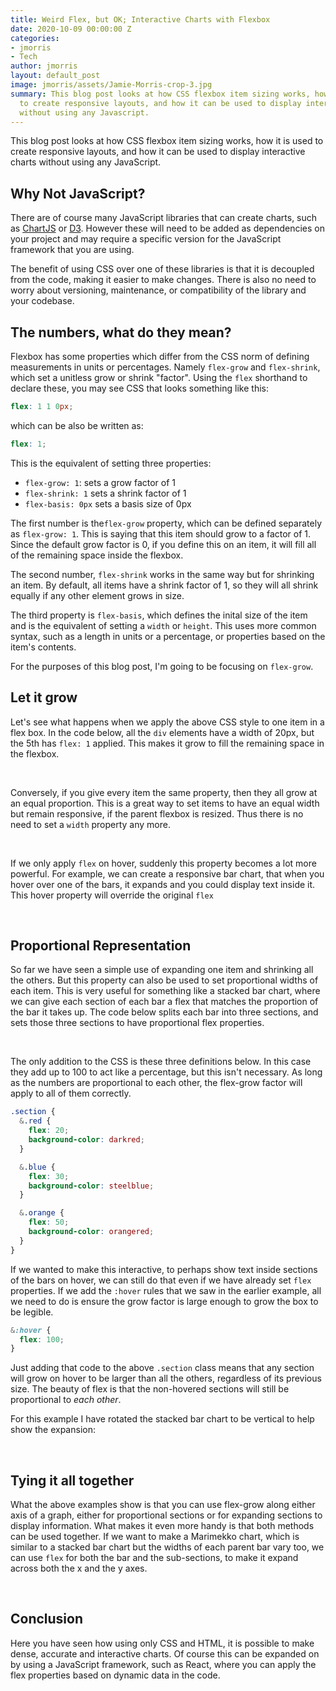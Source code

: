 ```yaml
---
title: Weird Flex, but OK; Interactive Charts with Flexbox
date: 2020-10-09 00:00:00 Z
categories:
- jmorris
- Tech
author: jmorris
layout: default_post
image: jmorris/assets/Jamie-Morris-crop-3.jpg
summary: This blog post looks at how CSS flexbox item sizing works, how it is used
  to create responsive layouts, and how it can be used to display interactive charts
  without using any Javascript.
---
```


This blog post looks at how CSS flexbox item sizing works, how it is used to create responsive layouts, and how it can be used to display interactive charts without using any JavaScript.

## Why Not JavaScript?

There are of course many JavaScript libraries that can create charts, such as [ChartJS](https://www.chartjs.org) or [D3](https://d3js.org/). However these will need to be added as dependencies on your project and may require a specific version for the JavaScript framework that you are using.

The benefit of using CSS over one of these libraries is that it is decoupled from the code, making it easier to make changes. There is also no need to worry about versioning, maintenance, or compatibility of the library and your codebase.

## The numbers, what do they mean?

Flexbox has some properties which differ from the CSS norm of defining measurements in units or percentages. Namely `flex-grow` and `flex-shrink`, which set a unitless grow or shrink "factor". Using the `flex` shorthand to declare these, you may see CSS that looks something like this:

~~~scss
flex: 1 1 0px;
~~~

which can be also be written as:

~~~scss
flex: 1;
~~~

This is the equivalent of setting three properties:

- `flex-grow: 1`: sets a grow factor of 1
- `flex-shrink: 1` sets a shrink factor of 1
- `flex-basis: 0px` sets a basis size of 0px

The first number is the`flex-grow` property, which can be defined separately as `flex-grow: 1`. This is saying that this item should grow to a factor of 1. Since the default grow factor is 0, if you define this on an item, it will fill all of the remaining space inside the flexbox.

The second number, `flex-shrink` works in the same way but for shrinking an item. By default, all items have a shrink factor of 1, so they will all shrink equally if any other element grows in size.

The third property is `flex-basis`, which defines the inital size of the item and is the equivalent of setting a `width` or `height`. This uses more common syntax, such as a length in units or a percentage, or properties based on the item's contents.

For the purposes of this blog post, I'm going to be focusing on `flex-grow`.

## Let it grow

Let's see what happens when we apply the above CSS style to one item in a flex box. In the code below, all the `div` elements have a width of 20px, but the 5th has `flex: 1` applied. This makes it grow to fill the remaining space in the flexbox.

<script async src="//jsfiddle.net/jamiemorris1991/4dm3ew1g/embed/result,css,html/"></script><br/>

Conversely, if you give every item the same property, then they all grow at an equal proportion. This is a great way to set items to have an equal width but remain responsive, if the parent flexbox is resized. Thus there is no need to set a `width` property any more.

<script async src="//jsfiddle.net/jamiemorris1991/wbm8skpq/embed/result,css,html/"></script><br/>

If we only apply `flex` on hover, suddenly this property becomes a lot more powerful. For example, we can create a responsive bar chart, that when you hover over one of the bars, it expands and you could display text inside it. This hover property will override the original `flex`

<script async src="//jsfiddle.net/jamiemorris1991/q3s2e1Lf/embed/result,css,html/"></script><br/>

## Proportional Representation

So far we have seen a simple use of expanding one item and shrinking all the others. But this property can also be used to set proportional widths of each item. This is very useful for something like a stacked bar chart, where we can give each section of each bar a flex that matches the proportion of the bar it takes up. The code below splits each bar into three sections, and sets those three sections to have proportional flex properties.

<script async src="//jsfiddle.net/jamiemorris1991/0pjkuovh/embed/result,css,html/"></script><br/>

The only addition to the CSS is these three definitions below. In this case they add up to 100 to act like a percentage, but this isn't necessary. As long as the numbers are proportional to each other, the flex-grow factor will apply to all of them correctly.

~~~scss
.section {
  &.red {
    flex: 20;
    background-color: darkred;
  }

  &.blue {
    flex: 30;
    background-color: steelblue;
  }

  &.orange {
    flex: 50;
    background-color: orangered;
  }
}
~~~

If we wanted to make this interactive, to perhaps show text inside sections of the bars on hover, we can still do that even if we have already set `flex` properties. If we add the `:hover` rules that we saw in the earlier example, all we need to do is ensure the grow factor is large enough to grow the box to be legible.

~~~scss
&:hover {
  flex: 100;
}
~~~

Just adding that code to the above `.section` class means that any section will grow on hover to be larger than all the others, regardless of its previous size. The beauty of flex is that the non-hovered sections will still be proportional to _each other_.

For this example I have rotated the stacked bar chart to be vertical to help show the expansion:

<script async src="//jsfiddle.net/jamiemorris1991/gbcp8rjL/embed/result,css,html/"></script><br/>

## Tying it all together

What the above examples show is that you can use flex-grow along either axis of a graph, either for proportional sections or for expanding sections to display information. What makes it even more handy is that both methods can be used together. If we want to make a Marimekko chart, which is similar to a stacked bar chart but the widths of each parent bar vary too, we can use `flex` for both the bar and the sub-sections, to make it expand across both the x and the y axes.

<script async src="//jsfiddle.net/jamiemorris1991/7es5co8r/embed/result,css,html/"></script><br/>

## Conclusion

Here you have seen how using only CSS and HTML, it is possible to make dense, accurate and interactive charts. Of course this can be expanded on by using a JavaScript framework, such as React, where you can apply the flex properties based on dynamic data in the code.
